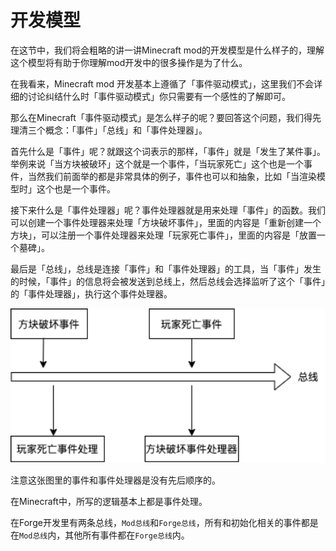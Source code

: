 # 开发模型

在这节中，我们将会粗略的讲一讲Minecraft mod的开发模型是什么样子的，理解这个模型将有助于你理解mod开发中的很多操作是为了什么。

在我看来，Minecraft mod 开发基本上遵循了「事件驱动模式」，这里我们不会详细的讨论纠结什么时「事件驱动模式」你只需要有一个感性的了解即可。

那么在Minecraft「事件驱动模式」是怎么样子的呢？要回答这个问题，我们得先理清三个概念：「事件」「总线」和「事件处理器」。

首先什么是「事件」呢？就跟这个词表示的那样，「事件」就是「发生了某件事」。举例来说「当方块被破环」这个就是一个事件，「当玩家死亡」这个也是一个事件，当然我们前面举的都是非常具体的例子，事件也可以和抽象，比如「当渲染模型时」这个也是一个事件。

接下来什么是「事件处理器」呢？事件处理器就是用来处理「事件」的函数。我们可以创建一个事件处理器来处理「方块破坏事件」，里面的内容是「重新创建一个方块」，可以注册一个事件处理器来处理「玩家死亡事件」，里面的内容是「放置一个墓碑」。

最后是「总线」，总线是连接「事件」和「事件处理器」的工具，当「事件」发生的时候，「事件」的信息将会被发送到总线上，然后总线会选择监听了这个「事件」的「事件处理器」，执行这个事件处理器。

<img src="developmentmodel.assets/Untitled Diagram.png" alt="Untitled Diagram" style="zoom:150%;" />

注意这张图里的事件和事件处理器是没有先后顺序的。

在Minecraft中，所写的逻辑基本上都是事件处理。

在Forge开发里有两条总线，`Mod总线`和`Forge总线`，所有和初始化相关的事件都是在`Mod总线`内，其他所有事件都在`Forge总线`内。